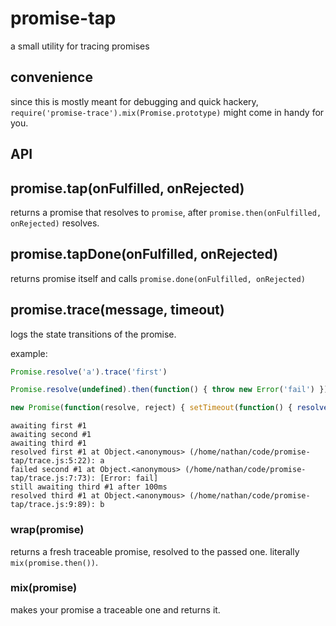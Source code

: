 # promise-tap

  a small utility for tracing promises

## convenience

  since this is mostly meant for debugging and quick hackery, `require('promise-trace').mix(Promise.prototype)` might come in handy for you.

## API
## promise.tap(onFulfilled, onRejected)

  returns a promise that resolves to `promise`, after `promise.then(onFulfilled, onRejected)` resolves.

## promise.tapDone(onFulfilled, onRejected)

  returns promise itself and calls `promise.done(onFulfilled, onRejected)`

## promise.trace(message, timeout)

  logs the state transitions of the promise.

  example:

```javascript
Promise.resolve('a').trace('first')

Promise.resolve(undefined).then(function() { throw new Error('fail') }).trace('second')

new Promise(function(resolve, reject) { setTimeout(function() { resolve('b') }, 500) }).trace('third', 100)
```

```
awaiting first #1
awaiting second #1
awaiting third #1
resolved first #1 at Object.<anonymous> (/home/nathan/code/promise-tap/trace.js:5:22): a
failed second #1 at Object.<anonymous> (/home/nathan/code/promise-tap/trace.js:7:73): [Error: fail]
still awaiting third #1 after 100ms
resolved third #1 at Object.<anonymous> (/home/nathan/code/promise-tap/trace.js:9:89): b
```

### wrap(promise)

  returns a fresh traceable promise, resolved to the passed one.
  literally `mix(promise.then())`.

### mix(promise)

  makes your promise a traceable one and returns it.
